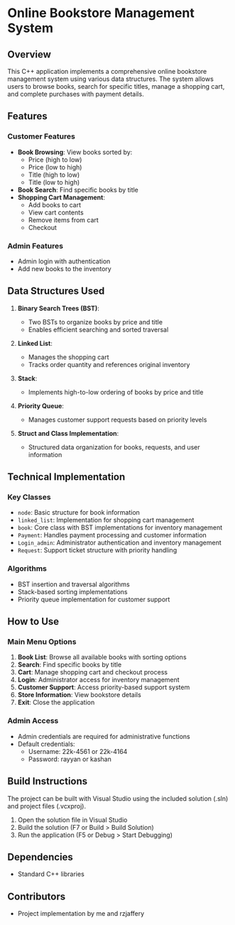 # Online Bookstore Management System

## Overview
This C++ application implements a comprehensive online bookstore management system using various data structures. The system allows users to browse books, search for specific titles, manage a shopping cart, and complete purchases with payment details.

## Features

### Customer Features
- **Book Browsing**: View books sorted by:
  - Price (high to low)
  - Price (low to high)
  - Title (high to low) 
  - Title (low to high)
- **Book Search**: Find specific books by title
- **Shopping Cart Management**:
  - Add books to cart
  - View cart contents
  - Remove items from cart
  - Checkout

### Admin Features
- Admin login with authentication
- Add new books to the inventory

## Data Structures Used

1. **Binary Search Trees (BST)**: 
   - Two BSTs to organize books by price and title
   - Enables efficient searching and sorted traversal

2. **Linked List**:
   - Manages the shopping cart
   - Tracks order quantity and references original inventory

3. **Stack**:
   - Implements high-to-low ordering of books by price and title

4. **Priority Queue**:
   - Manages customer support requests based on priority levels

5. **Struct and Class Implementation**:
   - Structured data organization for books, requests, and user information

## Technical Implementation

### Key Classes
- `node`: Basic structure for book information
- `linked_list`: Implementation for shopping cart management
- `book`: Core class with BST implementations for inventory management
- `Payment`: Handles payment processing and customer information
- `Login_admin`: Administrator authentication and inventory management
- `Request`: Support ticket structure with priority handling

### Algorithms
- BST insertion and traversal algorithms
- Stack-based sorting implementations
- Priority queue implementation for customer support

## How to Use

### Main Menu Options
1. **Book List**: Browse all available books with sorting options
2. **Search**: Find specific books by title
3. **Cart**: Manage shopping cart and checkout process
4. **Login**: Administrator access for inventory management
5. **Customer Support**: Access priority-based support system
6. **Store Information**: View bookstore details
7. **Exit**: Close the application

### Admin Access
- Admin credentials are required for administrative functions
- Default credentials:
  - Username: 22k-4561 or 22k-4164
  - Password: rayyan or kashan

## Build Instructions
The project can be built with Visual Studio using the included solution (.sln) and project files (.vcxproj).

1. Open the solution file in Visual Studio
2. Build the solution (F7 or Build > Build Solution)
3. Run the application (F5 or Debug > Start Debugging)

## Dependencies
- Standard C++ libraries
## Contributors
- Project implementation by me and rzjaffery
